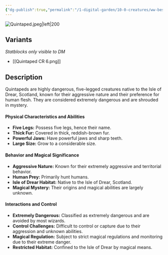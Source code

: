 ```yaml
---
{"dg-publish":true,"permalink":"/1-digital-garden/10-0-creatures/ww-bestiary/quintaped/","tags":["#creature","beast"]}
---
```


![Quintaped.jpeg|left|200](/img/user/1%20DIGITAL%20GARDEN/10.0%20CREATURES/(Attachments)/WW%20Bestiary/Quintaped.jpeg)

## Variants
*Statblocks only visible to DM*
- [[Quintaped CR 6.png]]

## Description

Quintapeds are highly dangerous, five-legged creatures native to the Isle of Drear, Scotland, known for their aggressive nature and their preference for human flesh. They are considered extremely dangerous and are shrouded in mystery.

#### Physical Characteristics and Abilities

* **Five Legs:** Possess five legs, hence their name.
* **Thick Fur:** Covered in thick, reddish-brown fur.
* **Powerful Jaws:** Have powerful jaws and sharp teeth.
* **Large Size:** Grow to a considerable size.

#### Behavior and Magical Significance

* **Aggressive Nature:** Known for their extremely aggressive and territorial behavior.
* **Human Prey:** Primarily hunt humans.
* **Isle of Drear Habitat:** Native to the Isle of Drear, Scotland.
* **Magical Mystery:** Their origins and magical abilities are largely unknown.

#### Interactions and Control

* **Extremely Dangerous:** Classified as extremely dangerous and are avoided by most wizards.
* **Control Challenges:** Difficult to control or capture due to their aggression and unknown abilities.
* **Magical Regulation:** Subject to strict magical regulations and monitoring due to their extreme danger.
* **Restricted Habitat:** Confined to the Isle of Drear by magical means.